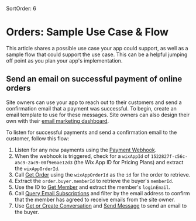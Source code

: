 SortOrder: 6
# Orders: Sample Use Case & Flow
This article shares a possible use case your app could support, as well as a sample flow that could support the use case. 
This can be a helpful jumping off point as you plan your app's implementation.

## Send an email on successful payment of online orders

Site owners can use your app to reach out to their customers and send a confirmation email that a payment was successful. 
To begin, create an email template to use for these messages. Site owners can also design their own with their [email marketing dashboard](https://www.wix.com/my-account/site-selector/?buttonText=Select%20Site&title=Select%20a%20Site&autoSelectOnSingleSite=true&actionUrl=https:%2F%2Fwww.wix.com%2Fdashboard%2F%7B%7BmetaSiteId%7D%7D%2Fshoutout/dashboard).  

To listen for successful payments and send a confirmation email to the customer, follow this flow:  
1. Listen for any new payments using the [Payment Webhook](https://dev.wix.com/api/rest/wix-cashier/cashier-pay/payment-event/payment-webhook).
1. When the webhook is triggered, check for a `wixAppId` of `1522827f-c56c-a5c9-2ac9-00f9e6ae12d3` (the Wix App ID for Pricing Plans) and extract the `wixAppOrderId`.
1. Call [Get Order](https://dev.wix.com/api/rest/wix-pricing-plans/pricing-plans/orders/get-order) using the `wixAppOrderId` as the `id` for the order to retrieve.
1. Extract the `order.buyer.memberId` to retrieve the buyer's `memberId`.
1. Use the ID to [Get Member](https://dev.wix.com/api/rest/members/members/get-member) and extract the member's `loginEmail`.
1. Call [Query Email Subscriptions](https://dev.wix.com/api/rest/marketing/email-subscriptions/query-email-subscriptions) and filter by the email address to confirm that the member has agreed to receive emails from the site owner.
1. Use [Get or Create Conversation](https://dev.wix.com/api/rest/inbox/conversations/get-or-create-conversation) and [Send Message](https://dev.wix.com/api/rest/inbox/messages/send-message) to send an email to the buyer.
